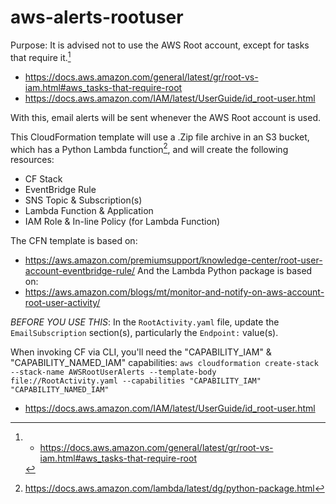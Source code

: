 # aws-alerts-rootuser

Purpose:
It is advised not to use the AWS Root account, except for tasks that require it.[^1]
- https://docs.aws.amazon.com/general/latest/gr/root-vs-iam.html#aws_tasks-that-require-root
- https://docs.aws.amazon.com/IAM/latest/UserGuide/id_root-user.html

With this, email alerts will be sent whenever the AWS Root account is used.

This CloudFormation template will use a .Zip file archive in an S3 bucket, which has a Python Lambda function[^2], 
and will create the following resources:
- CF Stack
- EventBridge Rule
- SNS Topic & Subscription(s)
- Lambda Function & Application
- IAM Role & In-line Policy (for Lambda Function)

The CFN template is based on:
- https://aws.amazon.com/premiumsupport/knowledge-center/root-user-account-eventbridge-rule/
And the Lambda Python package is based on:
- https://aws.amazon.com/blogs/mt/monitor-and-notify-on-aws-account-root-user-activity/

_BEFORE YOU USE THIS_:
In the `RootActivity.yaml` file, update the `EmailSubscription` section(s), particularly the `Endpoint:` value(s).

When invoking CF via CLI, you'll need the "CAPABILITY_IAM" & "CAPABILITY_NAMED_IAM" capabilities:
`aws cloudformation create-stack --stack-name AWSRootUserAlerts --template-body file://RootActivity.yaml --capabilities "CAPABILITY_IAM" "CAPABILITY_NAMED_IAM"`


[^1]: - https://docs.aws.amazon.com/general/latest/gr/root-vs-iam.html#aws_tasks-that-require-root
  - https://docs.aws.amazon.com/IAM/latest/UserGuide/id_root-user.html

[^2]: https://docs.aws.amazon.com/lambda/latest/dg/python-package.html
